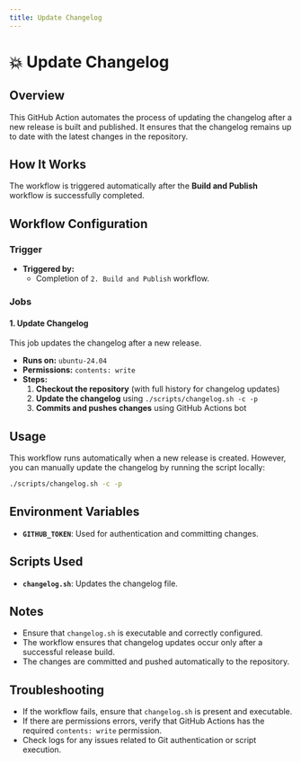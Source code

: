 ```yaml
---
title: Update Changelog
---
```


# 💥 Update Changelog

## Overview

This GitHub Action automates the process of updating the changelog after a new release is built and published. It ensures that the changelog remains up to date with the latest changes in the repository.

## How It Works

The workflow is triggered automatically after the **Build and Publish** workflow is successfully completed.

## Workflow Configuration

### **Trigger**

- **Triggered by:**
    - Completion of `2. Build and Publish` workflow.

### **Jobs**

#### **1. Update Changelog**

This job updates the changelog after a new release.

- **Runs on:** `ubuntu-24.04`
- **Permissions:** `contents: write`
- **Steps:**
    1. **Checkout the repository** (with full history for changelog updates)
    2. **Update the changelog** using `./scripts/changelog.sh -c -p`
    3. **Commits and pushes changes** using GitHub Actions bot

## Usage

This workflow runs automatically when a new release is created. However, you can manually update the changelog by running the script locally:

```sh
./scripts/changelog.sh -c -p
```

## Environment Variables

- **`GITHUB_TOKEN`**: Used for authentication and committing changes.

## Scripts Used

- **`changelog.sh`**: Updates the changelog file.

## Notes

- Ensure that `changelog.sh` is executable and correctly configured.
- The workflow ensures that changelog updates occur only after a successful release build.
- The changes are committed and pushed automatically to the repository.

## Troubleshooting

- If the workflow fails, ensure that `changelog.sh` is present and executable.
- If there are permissions errors, verify that GitHub Actions has the required `contents: write` permission.
- Check logs for any issues related to Git authentication or script execution.

